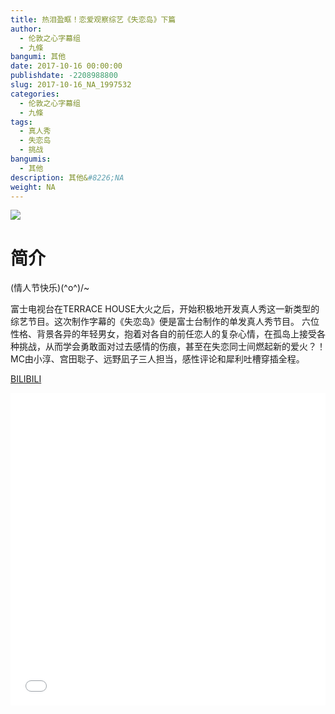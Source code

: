 ```yaml
---
title: 热泪盈眶！恋爱观察综艺《失恋岛》下篇
author: 
  - 伦敦之心字幕组
  - 九條
bangumi: 其他
date: 2017-10-16 00:00:00
publishdate: -2208988800
slug: 2017-10-16_NA_1997532
categories: 
  - 伦敦之心字幕组
  - 九條
tags: 
  - 真人秀
  - 失恋岛
  - 挑战
bangumis: 
  - 其他
description: 其他&#8226;NA
weight: NA
---
```


![](https://i.imgur.com/51wb4tO.jpg)

# 简介  
 (情人节快乐)(^o^)/~


富士电视台在TERRACE HOUSE大火之后，开始积极地开发真人秀这一新类型的综艺节目。这次制作字幕的《失恋岛》便是富士台制作的单发真人秀节目。 六位性格、背景各异的年轻男女，抱着对各自的前任恋人的复杂心情，在孤岛上接受各种挑战，从而学会勇敢面对过去感情的伤痕，甚至在失恋同士间燃起新的爱火？！ MC由小淳、宫田聡子、远野凪子三人担当，感性评论和犀利吐槽穿插全程。

  [BILIBILI](https://www.bilibili.com/video/av1997532/)


<div class="vcontainer">  <iframe class='video' src="//www.bilibili.com/blackboard/player.html?cid=3087170&aid=1997532" width="100%" height="500" frameborder="0" allowfullscreen="allowfullscreen"></iframe></div>
